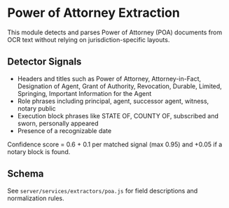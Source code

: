 # Power of Attorney Extraction

This module detects and parses Power of Attorney (POA) documents from OCR text without relying on jurisdiction-specific layouts.

## Detector Signals
- Headers and titles such as Power of Attorney, Attorney-in-Fact, Designation of Agent, Grant of Authority, Revocation, Durable, Limited, Springing, Important Information for the Agent
- Role phrases including principal, agent, successor agent, witness, notary public
- Execution block phrases like STATE OF, COUNTY OF, subscribed and sworn, personally appeared
- Presence of a recognizable date

Confidence score = 0.6 + 0.1 per matched signal (max 0.95) and +0.05 if a notary block is found.

## Schema
See `server/services/extractors/poa.js` for field descriptions and normalization rules.
